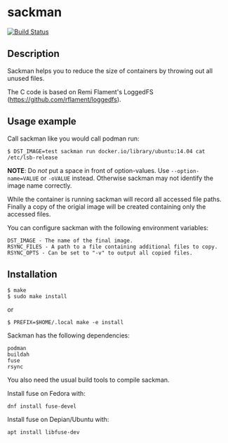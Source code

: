 # sackman

[![Build Status](https://travis-ci.org/ak-1/sackman.svg?branch=master)](https://travis-ci.org/ak-1/sackman)

## Description

Sackman helps you to reduce the size of containers by throwing out all unused files.

The C code is based on Remi Flament's LoggedFS (https://github.com/rflament/loggedfs).

## Usage example

Call sackman like you would call podman run:

    $ DST_IMAGE=test sackman run docker.io/library/ubuntu:14.04 cat /etc/lsb-release

**NOTE**: Do *not* put a space in front of option-values. Use `--option-name=VALUE` or `-oVALUE` instead.
Otherwise sackman may not identify the image name correctly.

While the container is running sackman will record all accessed file paths.
Finally a copy of the origial image will be created containing only the accessed files.

You can configure sackman with the following environment variables:

    DST_IMAGE - The name of the final image.
    RSYNC_FILES - A path to a file containing additional files to copy.
    RSYNC_OPTS - Can be set to "-v" to output all copied files.

## Installation

    $ make
    $ sudo make install
or

    $ PREFIX=$HOME/.local make -e install

Sackman has the following dependencies:

    podman
    buildah
    fuse
    rsync

You also need the usual build tools to compile sackman.

Install fuse on Fedora with:

    dnf install fuse-devel

Install fuse on Depian/Ubuntu with:

    apt install libfuse-dev
